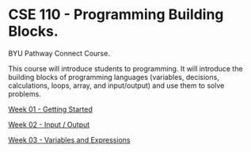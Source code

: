 # CSE 110 - Programming Building Blocks.
 BYU Pathway Connect Course.
 
 This course will introduce students to programming. It will introduce the building blocks of programming languages (variables, decisions, calculations, loops, array, and input/output) and use them to solve problems.

[Week 01 - Getting Started](https://github.com/felipesud/programming-building-blocks/tree/master/week01_getting_started) 

[Week 02 - Input / Output](https://github.com/felipesud/programming-building-blocks/tree/master/week02_input_output) 

[Week 03 - Variables and Expressions](https://github.com/felipesud/programming-building-blocks/tree/master/week03_variables_expressions) 
